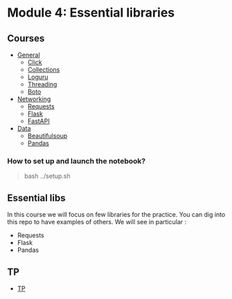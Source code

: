 # Module 4: Essential libraries

## Courses

- [General](01_general)
    - [Click](01_general/01_click.ipynb)
    - [Collections](01_general/02_collections.ipynb)
    - [Loguru](01_general/03_loguru.ipynb)
    - [Threading](01_general/04_threading.ipynb)
    - [Boto](01_general/05_boto.ipynb)
- [Networking](02_networking)
    - [Requests](02_networking/01_requests.ipynb)
    - [Flask](02_networking/02_flask.ipynb)
    - [FastAPI](02_networking/03_fastapi.ipynb)
- [Data](03_data)
    - [Beautifulsoup](03_data/01_beautifulsoup.ipynb)
    - [Pandas](03_data/02_pandas.ipynb)



### How to set up and launch the notebook?

> bash ../setup.sh

## Essential libs
In this course we will focus on few libraries for the practice. You can dig into this repo to have examples of others. 
We will see in particular :
- Requests
- Flask
- Pandas


## TP

- [TP](04_TP/TP.md)

